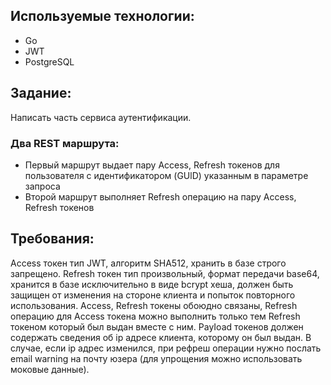 ## Используемые технологии:
- Go
- JWT
- PostgreSQL
## Задание:
Написать часть сервиса аутентификации.
### Два REST маршрута:
- Первый маршрут выдает пару Access, Refresh токенов для пользователя с идентификатором (GUlD) указанным в параметре запроса
- Второй маршрут выполняет Refresh операцию на пару Access, Refresh токенов
## Требования:
Access токен тип JWT, алгоритм SHA512, хранить в базе строго запрещено.
Refresh токен тип произвольный, формат передачи base64, хранится в базе исключительно в виде bcrypt хеша, должен быть защищен от изменения на стороне клиента и попыток повторного использования.
Access, Refresh токены обоюдно связаны, Refresh операцию для Access токена можно выполнить только тем Refresh токеном который был выдан вместе с ним.
PayIoad токенов должен содержать сведения об ip адресе клиента, которому он был выдан. В случае, если ip адрес изменился, при рефреш операции нужно послать email warning на почту юзера (для упрощения можно использовать моковые данные).
